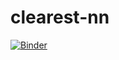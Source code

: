 # clearest-nn

[![Binder](https://mybinder.org/badge_logo.svg)](https://mybinder.org/v2/gh/undwad/clearest-nn/master)